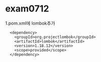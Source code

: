 # exam0712

1.pom.xml에 lombok추가
```
  <dependency>
    <groupId>org.projectlombok</groupId>
    <artifactId>lombok</artifactId>
    <version>1.18.12</version>
    <scope>provided</scope>
  </dependency>
```
